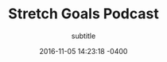 ---
layout: post
title:  Stretch Goals Podcast
episode: 4
subtitle: subtitle
description: Lorem ipsum dolor sit amet, consectetur adipisicing elit, sed do.
date:   2016-11-05 14:23:18 -0400
image: headshot-3.jpg
categories: podcast
---
